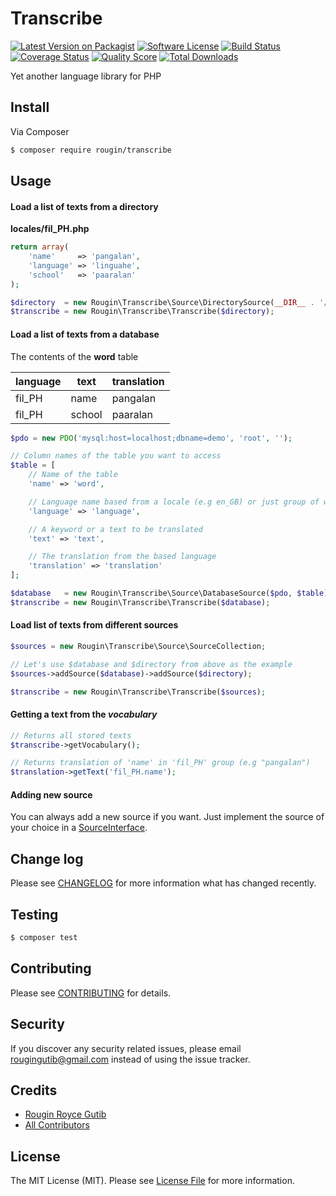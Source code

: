 # Transcribe

[![Latest Version on Packagist][ico-version]][link-packagist]
[![Software License][ico-license]](LICENSE.md)
[![Build Status][ico-travis]][link-travis]
[![Coverage Status][ico-scrutinizer]][link-scrutinizer]
[![Quality Score][ico-code-quality]][link-code-quality]
[![Total Downloads][ico-downloads]][link-downloads]

Yet another language library for PHP

## Install

Via Composer

``` bash
$ composer require rougin/transcribe
```

## Usage

#### Load a list of texts from a directory

**locales/fil_PH.php**

``` php
return array(
    'name'     => 'pangalan',
    'language' => 'linguahe',
    'school'   => 'paaralan'
);
```

``` php
$directory  = new Rougin\Transcribe\Source\DirectorySource(__DIR__ . '/locales');
$transcribe = new Rougin\Transcribe\Transcribe($directory);
```

#### Load a list of texts from a database

The contents of the **word** table

| language      | text          | translation  |
| ------------- | ------------- | ------------ |
| fil_PH        | name          | pangalan     |
| fil_PH        | school        | paaralan     |

``` php
$pdo = new PDO('mysql:host=localhost;dbname=demo', 'root', '');

// Column names of the table you want to access
$table = [
    // Name of the table
    'name' => 'word',

    // Language name based from a locale (e.g en_GB) or just group of words
    'language' => 'language',

    // A keyword or a text to be translated
    'text' => 'text',

    // The translation from the based language
    'translation' => 'translation'
];

$database   = new Rougin\Transcribe\Source\DatabaseSource($pdo, $table);
$transcribe = new Rougin\Transcribe\Transcribe($database);
```

#### Load list of texts from different sources

``` php
$sources = new Rougin\Transcribe\Source\SourceCollection;

// Let's use $database and $directory from above as the example
$sources->addSource($database)->addSource($directory);

$transcribe = new Rougin\Transcribe\Transcribe($sources);
```

#### Getting a text from the *vocabulary*

``` php
// Returns all stored texts
$transcribe->getVocabulary();

// Returns translation of 'name' in 'fil_PH' group (e.g "pangalan")
$translation->getText('fil_PH.name');
```

#### Adding new source

You can always add a new source if you want. Just implement the source of your choice in a [SourceInterface](https://github.com/rougin/transcribe/blob/master/src/Source/SourceInterface.php).

## Change log

Please see [CHANGELOG](CHANGELOG.md) for more information what has changed recently.

## Testing

``` bash
$ composer test
```

## Contributing

Please see [CONTRIBUTING](CONTRIBUTING.md) for details.

## Security

If you discover any security related issues, please email rougingutib@gmail.com instead of using the issue tracker.

## Credits

- [Rougin Royce Gutib][link-author]
- [All Contributors][link-contributors]

## License

The MIT License (MIT). Please see [License File](LICENSE.md) for more information.

[ico-version]: https://img.shields.io/packagist/v/rougin/transcribe.svg?style=flat-square
[ico-license]: https://img.shields.io/badge/license-MIT-brightgreen.svg?style=flat-square
[ico-travis]: https://img.shields.io/travis/rougin/transcribe/master.svg?style=flat-square
[ico-scrutinizer]: https://img.shields.io/scrutinizer/coverage/g/rougin/transcribe.svg?style=flat-square
[ico-code-quality]: https://img.shields.io/scrutinizer/g/rougin/transcribe.svg?style=flat-square
[ico-downloads]: https://img.shields.io/packagist/dt/rougin/transcribe.svg?style=flat-square

[link-packagist]: https://packagist.org/packages/rougin/transcribe
[link-travis]: https://travis-ci.org/rougin/transcribe
[link-scrutinizer]: https://scrutinizer-ci.com/g/rougin/transcribe/code-structure
[link-code-quality]: https://scrutinizer-ci.com/g/rougin/transcribe
[link-downloads]: https://packagist.org/packages/rougin/transcribe
[link-author]: https://github.com/rougin
[link-contributors]: ../../contributors
